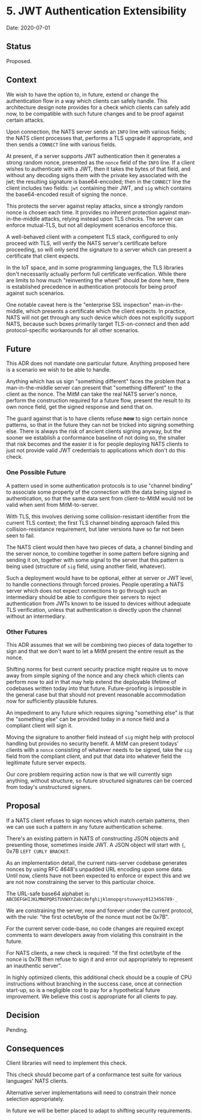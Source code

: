 # 5. JWT Authentication Extensibility

Date: 2020-07-01

## Status

Proposed.


## Context

We wish to have the option to, in future, extend or change the authentication
flow in a way which clients can safely handle.  This architecture design note
provides for a check which clients can safely add now, to be compatible with
such future changes and to be proof against certain attacks.

Upon connection, the NATS server sends an `INFO` line with various fields; the
NATS client processes that, performs a TLS upgrade if appropriate, and then
sends a `CONNECT` line with various fields.

At present, if a server supports JWT authentication then it generates a strong
random nonce, presented as the `nonce` field of the `INFO` line.  If a client
wishes to authenticate with a JWT, then it takes the bytes of that field, and
without any decoding signs them with the private key associated with the jwt;
the resulting signature is base64-encoded; then in the `CONNECT` line the
client includes two fields: `jwt` containing their JWT, and `sig` which
contains the base64-encoded result of signing the nonce.

This protects the server against replay attacks, since a strongly random nonce
is chosen each time.  It provides no inherent protection against
man-in-the-middle attacks, relying instead upon TLS checks.  The server can
enforce mutual-TLS, but not all deployment scenarios encoforce this.

A well-behaved client with a competent TLS stack, configured to only proceed
with TLS, will verify the NATS server's certificate before proceeding, so will
only send the signature to a server which can present a certificate that
client expects.

In the IoT space, and in some programming languages, the TLS libraries don't
necessarily actually perform full certificate verification.  While there are
limits to how much "reinventing the wheel" should be done here, there is
established precedence in authentication protocols for being proof against
such scenarios.

One notable caveat here is the "enterprise SSL inspection" man-in-the-middle,
which presents a certificate which the client expects.  In practice, NATS will
not get through any such device which does not explicitly support NATS,
because such boxes primarily target TLS-on-connect and then add
protocol-specific workarounds for all other scenarios.


## Future

This ADR does not mandate one particular future.  Anything proposed here is a
scenario we wish to be able to handle.

Anything which has us sign "something different" faces the problem that a
man-in-the-middle server can present that "something different" to the client
as the nonce.  The MitM can take the real NATS server's nonce, perform the
construction required for a future flow, present the result to its own nonce
field, get the signed response and send that on.

The guard against that is to have clients refuse **now** to sign certain nonce
patterns, so that in the future they can not be tricked into signing something
else.  There is always the risk of ancient clients signing anyway, but the
sooner we establish a conformance baseline of not doing so, the smaller that
risk becomes and the easier it is for people deploying NATS clients to just
not provide valid JWT credentials to applications which don't do this check.

### One Possible Future

A pattern used in some authentication protocols is to use "channel binding" to
associate some property of the connection with the data being signed in
authentication, so that the same data sent from client-to-MitM would not be
valid when sent from MitM-to-server.

With TLS, this involves deriving some collision-resistant identifier from the
current TLS context; the first TLS channel binding approach failed this
collision-resistance requirement, but later versions have so far not been seen
to fail.

The NATS client would then have two pieces of data, a channel binding and the
server nonce, to combine together in some pattern before signing and sending
it on, together with some signal to the server that this pattern is being used
(structure of `sig` field, using another field, whatever).

Such a deployment would have to be optional, either at server or JWT level, to
handle connections through forced proxies.  People operating a NATS server
which does not expect connections to go through such an intermediary should be
able to configure their servers to reject authentication from JWTs known to be
issued to devices without adequate TLS verification, unless that
authentication is directly upon the channel without an intermediary.


### Other Futures

This ADR assumes that we will be combining two pieces of data together to sign
and that we don't want to let a MitM present the entire result as the nonce.

Shifting norms for best current security practice might require us to move
away from simple signing of the nonce and any check which clients can perform
now to aid in that may help extend the deployable lifetime of codebases
written today into that future.  Future-proofing is impossible in the general
case but that should not prevent reasonable accommodation now for sufficiently
plausible futures.

An impediment to any future which requires signing "something else" is that
the "something else" can be provided today in a nonce field and a compliant
client will sign it.

Moving the signature to another field instead of `sig` might help with
protocol handling but provides no security benefit.  A MitM can present
todays' clients with a `nonce` consisting of whatever needs to be signed, take
the `sig` field from the compliant client, and put that data into whatever
field the legitimate future server expects.

Our core problem requiring action now is that we will currently sign anything,
without structure, so future structured signatures can be coerced from
today's unstructured signers.


## Proposal

If a NATS client refuses to sign nonces which match certain patterns, then we
can use such a pattern in any future authentication scheme.

There's an existing pattern in NATS of constructing JSON objects and
presenting those, sometimes inside JWT.  A JSON object will start with `{`,
0x7B `LEFT CURLY BRACKET`.

As an implementation detail, the current nats-server codebase generates nonces
by using RFC 4648's unpadded URL encoding upon some data.  Until now, clients
have not been expected to enforce or expect this and we are not now
constraining the server to this particular choice.

The URL-safe base64 alphabet is:
`ABCDEFGHIJKLMNOPQRSTUVWXYZabcdefghijklmnopqrstuvwxyz0123456789-_`

We are constraining the server, now and forever under the current protocol,
with the rule: "the first octet/byte of the nonce must not be 0x7B".

For the current server code-base, no code changes are required except comments
to warn developers away from violating this constraint in the future.

For NATS clients, a new check is required: "If the first octet/byte of the
nonce is 0x7B then refuse to sign it and error out appropriately to represent
an inauthentic server".

In highly optimized clients, this additional check should be a couple of CPU
instructions without branching in the success case, once at connection
start-up, so is a negligible cost to pay for a hypothetical future
improvement.  We believe this cost is appropriate for all clients to pay.


## Decision

Pending.


## Consequences

Client libraries will need to implement this check.

This check should become part of a conformance test suite for various
languages' NATS clients.

Alternative server implementations will need to constrain their nonce
selection appropriately.

In future we will be better placed to adapt to shifting security requirements.


